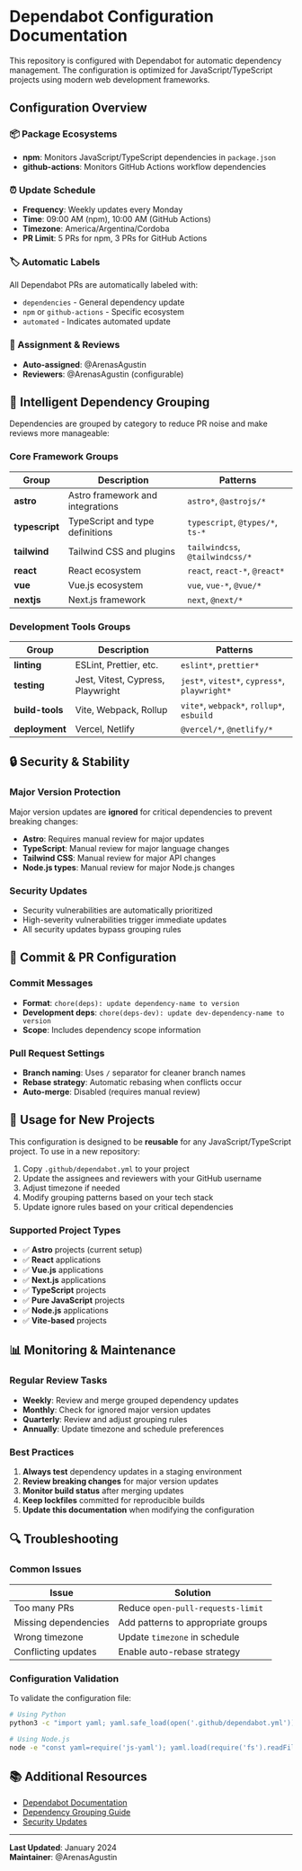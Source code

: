 # Dependabot Configuration Documentation

This repository is configured with Dependabot for automatic dependency management. The configuration is optimized for JavaScript/TypeScript projects using modern web development frameworks.

## Configuration Overview

### 📦 Package Ecosystems

- **npm**: Monitors JavaScript/TypeScript dependencies in `package.json`
- **github-actions**: Monitors GitHub Actions workflow dependencies

### ⏰ Update Schedule

- **Frequency**: Weekly updates every Monday
- **Time**: 09:00 AM (npm), 10:00 AM (GitHub Actions)
- **Timezone**: America/Argentina/Cordoba
- **PR Limit**: 5 PRs for npm, 3 PRs for GitHub Actions

### 🏷️ Automatic Labels

All Dependabot PRs are automatically labeled with:
- `dependencies` - General dependency update
- `npm` or `github-actions` - Specific ecosystem
- `automated` - Indicates automated update

### 👤 Assignment & Reviews

- **Auto-assigned**: @ArenasAgustin
- **Reviewers**: @ArenasAgustin (configurable)

## 🎯 Intelligent Dependency Grouping

Dependencies are grouped by category to reduce PR noise and make reviews more manageable:

### Core Framework Groups

| Group | Description | Patterns |
|-------|-------------|----------|
| **astro** | Astro framework and integrations | `astro*`, `@astrojs/*` |
| **typescript** | TypeScript and type definitions | `typescript`, `@types/*`, `ts-*` |
| **tailwind** | Tailwind CSS and plugins | `tailwindcss`, `@tailwindcss/*` |
| **react** | React ecosystem | `react`, `react-*`, `@react*` |
| **vue** | Vue.js ecosystem | `vue`, `vue-*`, `@vue/*` |
| **nextjs** | Next.js framework | `next`, `@next/*` |

### Development Tools Groups

| Group | Description | Patterns |
|-------|-------------|----------|
| **linting** | ESLint, Prettier, etc. | `eslint*`, `prettier*` |
| **testing** | Jest, Vitest, Cypress, Playwright | `jest*`, `vitest*`, `cypress*`, `playwright*` |
| **build-tools** | Vite, Webpack, Rollup | `vite*`, `webpack*`, `rollup*`, `esbuild` |
| **deployment** | Vercel, Netlify | `@vercel/*`, `@netlify/*` |

## 🔒 Security & Stability

### Major Version Protection

Major version updates are **ignored** for critical dependencies to prevent breaking changes:

- **Astro**: Requires manual review for major updates
- **TypeScript**: Manual review for major language changes
- **Tailwind CSS**: Manual review for major API changes
- **Node.js types**: Manual review for major Node.js changes

### Security Updates

- Security vulnerabilities are automatically prioritized
- High-severity vulnerabilities trigger immediate updates
- All security updates bypass grouping rules

## 🔧 Commit & PR Configuration

### Commit Messages

- **Format**: `chore(deps): update dependency-name to version`
- **Development deps**: `chore(deps-dev): update dev-dependency-name to version`
- **Scope**: Includes dependency scope information

### Pull Request Settings

- **Branch naming**: Uses `/` separator for cleaner branch names
- **Rebase strategy**: Automatic rebasing when conflicts occur
- **Auto-merge**: Disabled (requires manual review)

## 🚀 Usage for New Projects

This configuration is designed to be **reusable** for any JavaScript/TypeScript project. To use in a new repository:

1. Copy `.github/dependabot.yml` to your project
2. Update the assignees and reviewers with your GitHub username
3. Adjust timezone if needed
4. Modify grouping patterns based on your tech stack
5. Update ignore rules based on your critical dependencies

### Supported Project Types

- ✅ **Astro** projects (current setup)
- ✅ **React** applications
- ✅ **Vue.js** applications
- ✅ **Next.js** applications
- ✅ **TypeScript** projects
- ✅ **Pure JavaScript** projects
- ✅ **Node.js** applications
- ✅ **Vite-based** projects

## 📊 Monitoring & Maintenance

### Regular Review Tasks

- **Weekly**: Review and merge grouped dependency updates
- **Monthly**: Check for ignored major version updates
- **Quarterly**: Review and adjust grouping rules
- **Annually**: Update timezone and schedule preferences

### Best Practices

1. **Always test** dependency updates in a staging environment
2. **Review breaking changes** for major version updates
3. **Monitor build status** after merging updates
4. **Keep lockfiles** committed for reproducible builds
5. **Update this documentation** when modifying the configuration

## 🔍 Troubleshooting

### Common Issues

| Issue | Solution |
|-------|----------|
| Too many PRs | Reduce `open-pull-requests-limit` |
| Missing dependencies | Add patterns to appropriate groups |
| Wrong timezone | Update `timezone` in schedule |
| Conflicting updates | Enable auto-rebase strategy |

### Configuration Validation

To validate the configuration file:

```bash
# Using Python
python3 -c "import yaml; yaml.safe_load(open('.github/dependabot.yml')); print('✅ Valid')"

# Using Node.js
node -e "const yaml=require('js-yaml'); yaml.load(require('fs').readFileSync('.github/dependabot.yml')); console.log('✅ Valid')"
```

## 📚 Additional Resources

- [Dependabot Documentation](https://docs.github.com/en/code-security/dependabot/dependabot-version-updates/configuration-options-for-the-dependabot.yml-file)
- [Dependency Grouping Guide](https://docs.github.com/en/code-security/dependabot/dependabot-version-updates/configuration-options-for-the-dependabot.yml-file#groups)
- [Security Updates](https://docs.github.com/en/code-security/dependabot/dependabot-security-updates)

---

**Last Updated**: January 2024  
**Maintainer**: @ArenasAgustin